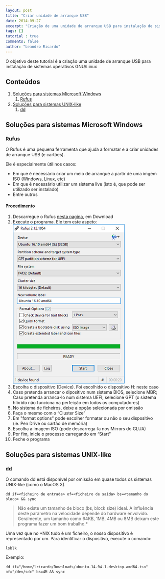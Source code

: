 ```yaml
---
layout: post
title: "Criar unidade de arranque USB"
date: 2014-09-27
excerpt: "Criação de uma unidade de arranque USB para instalação de sistema operativos GNU/Linux"
tags: []
tutorial : true
comments: false
author: "Leandro Ricardo"
---
```


O objetivo deste tutorial é a criação uma unidade de arranque USB para instalação de sistemas operativos GNU/Linux

## Conteúdos
1. [Soluções para sistemas Microsoft Windows](#Windows)
   1. [Rufus](#rufus)
2. [Soluções para sistemas UNIX-like](#UNIX)
   1. [dd](#dd)

## <a name="Windows"></a> Soluções para sistemas Microsoft Windows
### <a name="rufus"></a> Rufus
O Rufus é uma pequena ferramenta que ajuda a formatar  e a criar unidades de arranque USB (e cartões).

Ele é especialmente útil nos casos:
+ Em que é necessário criar um meio de arranque a partir de uma imgem ISO (Windows, Linux, etc)
+ Em que é necessário utilizar um sistema live (isto é, que pode ser utilizado ser instalado)
+ Entre outros

#### Procedimento
1. Descarregue o Rufus [nesta pagina](https://rufus.akeo.ie/), em Download
2. Execute o programa. Ele tem este aspeto:
[![](/assets/img/tutorials/USB/rufus_en.png)](/assets/img/tutorials/USB/rufus_en.png)
3. Escolha o dispositivo (Device). Foi escolhido o dispositivo H: neste caso
4. Caso pretenda arrancar o dipositivo num sistema BIOS, selecione MBR; Caso pretenda arranca-lo num sistema UEFI, selecione GPT (o sistema híbrido não funciona na perfeição em todos os computadores)
5. No  sistema de ficheiros, deixe a opção selecionada por omissão
6. Faça o mesmo com o “Cluster Size”
7. Em "format options" pode escolher formatar ou não o seu dispositivo (ie. Pen Drive ou cartão de memória)
8. Escolha a imagem ISO (pode descarrega-la nos Mirrors do GLUA)
9. Por fim, inicie o processo carregando em “Start“
10. Feche o programa

## <a name="UNIX"></a> Soluções para sistemas UNIX-like
### <a name="dd"></a> dd
O comando dd está disponível por omissão em quase todos os sistemas UNIX-like (como o MacOS X).

~~~shell
dd if=<ficheiro de entrada> of=<ficheiro de saida> bs=<tamanho do bloco> && sync
~~~

>Não existe um tamanho de bloco (bs, block size) ideal. A influência deste parâmetro na velocidade depende do hardware envolvido. Geralmente, um tamanho como 64KB, 1MB, 4MB ou 8MB deixam este programa fazer um bom trabalho.*

Uma vez que no *NIX tudo é um ficheiro, o nosso dispositivo é representado por um. Para identificar o dispositivo, execute o comando:
~~~shell
lsblk
~~~

Exemplo:
~~~shell
dd if="/home/lricardo/Downloads/ubuntu-14.04.1-desktop-amd64.iso" of="/dev/sdc" bs=4M && sync
~~~
